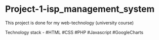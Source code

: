 # Project-1-isp_management_system
This project is done for my web-technology (university course)

Technology stack -
#HTML
#CSS
#PHP
#Javascript
#GoogleCharts

